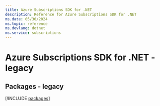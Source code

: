 ```yaml
---
title: Azure Subscriptions SDK for .NET
description: Reference for Azure Subscriptions SDK for .NET
ms.date: 05/30/2024
ms.topic: reference
ms.devlang: dotnet
ms.service: subscriptions
---
```

# Azure Subscriptions SDK for .NET - legacy
## Packages - legacy
[!INCLUDE [packages](subscriptions-index.md)]